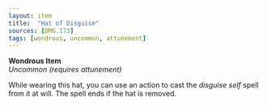 ```yaml
---
layout: item
title:  "Hat of Disguise"
sources: [DMG.173]
tags: [wondrous, uncommon, attunement]
---
```


**Wondrous Item**  
*Uncommon (requires attunement)*

While wearing this hat, you can use an action to cast the *disguise self* spell from it at will. The spell ends if the hat is removed.